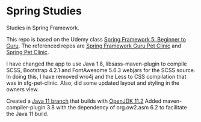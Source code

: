 # Spring Studies
Studies in Spring Framework.

This repo is based on the Udemy class [Spring Framework 5: Beginner to Guru](https://www.udemy.com/spring-framework-5-beginner-to-guru).
The referenced repos are [Spring Framework Guru Pet Clinic](https://github.com/springframeworkguru/sfg-pet-clinic)  and [Spring Pet Clinic](https://github.com/spring-projects/spring-petclinic).

I have changed the app to use Java 1.8, libsass-maven-plugin to compile SCSS, Bootstrap 4.2.1 and FontAwesome 5.6.3 webjars for the SCSS source.  In doing this, I have removed wro4j and the Less to CSS compilation that was in sfg-pet-clinic.
Also, did some updated layout and styling in the owners view.

Created a [Java 11 branch](https://github.com/gregbown/spring-studies/tree/Java-11-build) that builds with [OpenJDK 11.2](https://jdk.java.net/11/) Added maven-compiler-plugin 3.8 with the dependency of org.ow2.asm 6.2 to facilitate the Java 11 build.